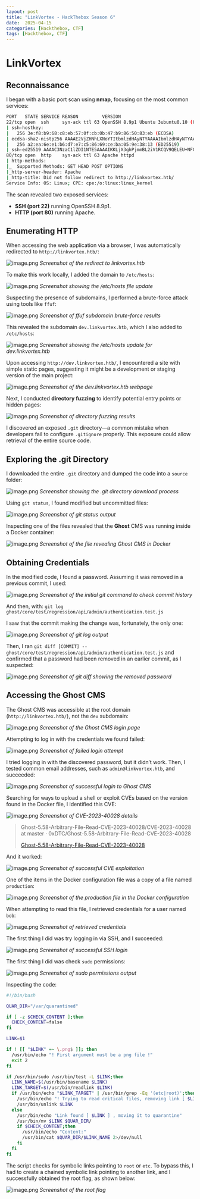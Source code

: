 ```yaml
---
layout: post  
title: "LinkVortex - HackThebox Season 6"  
date:  2025-04-15
categories: [Hackthebox, CTF]  
tags: [Hackthebox, CTF]  
---
```


# LinkVortex

## Reconnaissance

I began with a basic port scan using **nmap**, focusing on the most common services:

```bash
PORT   STATE SERVICE REASON         VERSION
22/tcp open  ssh     syn-ack ttl 63 OpenSSH 8.9p1 Ubuntu 3ubuntu0.10 (Ubuntu Linux; protocol 2.0)
| ssh-hostkey: 
|   256 3e:f8:b9:68:c8:eb:57:0f:cb:0b:47:b9:86:50:83:eb (ECDSA)
| ecdsa-sha2-nistp256 AAAAE2VjZHNhLXNoYTItbmlzdHAyNTYAAAAIbmlzdHAyNTYAAABBBMHm4UQPajtDjitK8Adg02NRYua67JghmS5m3E+yMq2gwZZJQ/3sIDezw2DVl9trh0gUedrzkqAAG1IMi17G/HA=
|   256 a2:ea:6e:e1:b6:d7:e7:c5:86:69:ce:ba:05:9e:38:13 (ED25519)
|_ssh-ed25519 AAAAC3NzaC1lZDI1NTE5AAAAIKKLjX3ghPjmmBL2iV1RCQV9QELEU+NF06nbXTqqj4dz
80/tcp open  http    syn-ack ttl 63 Apache httpd
| http-methods: 
|_  Supported Methods: GET HEAD POST OPTIONS
|_http-server-header: Apache
|_http-title: Did not follow redirect to http://linkvortex.htb/
Service Info: OS: Linux; CPE: cpe:/o:linux:linux_kernel
```

The scan revealed two exposed services:

- **SSH (port 22)** running OpenSSH 8.9p1.
- **HTTP (port 80)** running Apache.

## Enumerating HTTP

When accessing the web application via a browser, I was automatically redirected to `http://linkvortex.htb/`:

![image.png](../assets/images/2025-04-15-htb-linkvortex-0/image.png) *Screenshot of the redirect to linkvortex.htb*

To make this work locally, I added the domain to `/etc/hosts`:

![image.png](../assets/images/2025-04-15-htb-linkvortex-0/image%201.png) *Screenshot showing the /etc/hosts file update*

Suspecting the presence of subdomains, I performed a brute-force attack using tools like `ffuf`:

![image.png](../assets/images/2025-04-15-htb-linkvortex-0/image%202.png) *Screenshot of ffuf subdomain brute-force results*

This revealed the subdomain `dev.linkvortex.htb`, which I also added to `/etc/hosts`:

![image.png](../assets/images/2025-04-15-htb-linkvortex-0/image%203.png) *Screenshot showing the /etc/hosts update for dev.linkvortex.htb*

Upon accessing `http://dev.linkvortex.htb/`, I encountered a site with simple static pages, suggesting it might be a development or staging version of the main project:

![image.png](../assets/images/2025-04-15-htb-linkvortex-0/image%204.png) *Screenshot of the dev.linkvortex.htb webpage*

Next, I conducted **directory fuzzing** to identify potential entry points or hidden pages:

![image.png](../assets/images/2025-04-15-htb-linkvortex-0/image%205.png) *Screenshot of directory fuzzing results*

I discovered an exposed `.git` directory—a common mistake when developers fail to configure `.gitignore` properly. This exposure could allow retrieval of the entire source code.

## Exploring the .git Directory

I downloaded the entire `.git` directory and dumped the code into a `source` folder:

![image.png](../assets/images/2025-04-15-htb-linkvortex-0/image%206.png) *Screenshot showing the .git directory download process*

Using `git status`, I found modified but uncommitted files:

![image.png](../assets/images/2025-04-15-htb-linkvortex-0/image%207.png) *Screenshot of git status output*

Inspecting one of the files revealed that the **Ghost** CMS was running inside a Docker container:

![image.png](../assets/images/2025-04-15-htb-linkvortex-0/image%208.png) *Screenshot of the file revealing Ghost CMS in Docker*

## Obtaining Credentials

In the modified code, I found a password. Assuming it was removed in a previous commit, I used:

![image.png](../assets/images/2025-04-15-htb-linkvortex-0/image%209.png) *Screenshot of the initial git command to check commit history*

And then, with: `git log ghost/core/test/regression/api/admin/authentication.test.js`

I saw that the commit making the change was, fortunately, the only one:

![image.png](../assets/images/2025-04-15-htb-linkvortex-0/image%2010.png) *Screenshot of git log output*

Then, I ran `git diff [COMMIT] -- ghost/core/test/regression/api/admin/authentication.test.js` and confirmed that a password had been removed in an earlier commit, as I suspected:

![image.png](../assets/images/2025-04-15-htb-linkvortex-0/image%2011.png) *Screenshot of git diff showing the removed password*

## Accessing the Ghost CMS

The Ghost CMS was accessible at the root domain (`http://linkvortex.htb/`), not the `dev` subdomain:

![image.png](../assets/images/2025-04-15-htb-linkvortex-0/image%2012.png) *Screenshot of the Ghost CMS login page*

Attempting to log in with the credentials we found failed:

![image.png](../assets/images/2025-04-15-htb-linkvortex-0/image%2013.png) *Screenshot of failed login attempt*

I tried logging in with the discovered password, but it didn’t work. Then, I tested common email addresses, such as `admin@linkvortex.htb`, and succeeded:

![image.png](../assets/images/2025-04-15-htb-linkvortex-0/image%2014.png) *Screenshot of successful login to Ghost CMS*

Searching for ways to upload a shell or exploit CVEs based on the version found in the Docker file, I identified this CVE:

![image.png](../assets/images/2025-04-15-htb-linkvortex-0/image%2015.png) *Screenshot of CVE-2023-40028 details*

> Ghost-5.58-Arbitrary-File-Read-CVE-2023-40028/CVE-2023-40028 at master · 0xDTC/Ghost-5.58-Arbitrary-File-Read-CVE-2023-40028
> 
> 
> [Ghost-5.58-Arbitrary-File-Read-CVE-2023-40028](https://github.com/0xDTC/Ghost-5.58-Arbitrary-File-Read-CVE-2023-40028/blob/master/CVE-2023-40028)
> 


And it worked:

![image.png](../assets/images/2025-04-15-htb-linkvortex-0/image%2016.png) *Screenshot of successful CVE exploitation*

One of the items in the Docker configuration file was a copy of a file named `production`:

![image.png](../assets/images/2025-04-15-htb-linkvortex-0/image%2017.png) *Screenshot of the production file in the Docker configuration*

When attempting to read this file, I retrieved credentials for a user named `bob`:

![image.png](../assets/images/2025-04-15-htb-linkvortex-0/image%2018.png) *Screenshot of retrieved credentials*

The first thing I did was try logging in via SSH, and I succeeded:

![image.png](../assets/images/2025-04-15-htb-linkvortex-0/image%2019.png) *Screenshot of successful SSH login*

The first thing I did was check `sudo` permissions:

![image.png](../assets/images/2025-04-15-htb-linkvortex-0/image%2020.png) *Screenshot of sudo permissions output*

Inspecting the code:

```bash
#!/bin/bash

QUAR_DIR="/var/quarantined"

if [ -z $CHECK_CONTENT ];then
  CHECK_CONTENT=false
fi

LINK=$1

if ! [[ "$LINK" =~ \.png$ ]]; then
  /usr/bin/echo "! First argument must be a png file !"
  exit 2
fi

if /usr/bin/sudo /usr/bin/test -L $LINK;then
  LINK_NAME=$(/usr/bin/basename $LINK)
  LINK_TARGET=$(/usr/bin/readlink $LINK)
  if /usr/bin/echo "$LINK_TARGET" | /usr/bin/grep -Eq '(etc|root)';then
    /usr/bin/echo "! Trying to read critical files, removing link [ $LINK ] !"
    /usr/bin/unlink $LINK
  else
    /usr/bin/echo "Link found [ $LINK ] , moving it to quarantine"
    /usr/bin/mv $LINK $QUAR_DIR/
    if $CHECK_CONTENT;then
      /usr/bin/echo "Content:"
      /usr/bin/cat $QUAR_DIR/$LINK_NAME 2>/dev/null
    fi
  fi
fi
```

The script checks for symbolic links pointing to `root` or `etc`. To bypass this, I had to create a chained symbolic link pointing to another link, and I successfully obtained the root flag, as shown below:

![image.png](../assets/images/2025-04-15-htb-linkvortex-0/image%2021.png) *Screenshot of the root flag*
